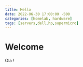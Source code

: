```yaml
---
title: Hello
date: 2022-06-30 17:00:00 -500
categories: [homelab, hardware]
tags: [servers,dell,hp,supermicro]
---
```


# Welcome

Ola
!